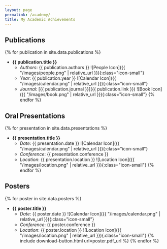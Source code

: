 ```yaml
---
layout: page
permalink: /academy/
title: My Academic Achievements
---
```


## Publications

{% for publication in site.data.publications %}
- **{{ publication.title }}**
  - *Authors*: {{ publication.authors }} ![People Icon]({{ "/images/people.png" | relative_url }}){:class="icon-small"}
  - *Year*: {{ publication.year }} ![Calendar Icon]({{ "/images/calendar.png" | relative_url }}){:class="icon-small"}
  - *Journal*: [{{ publication.journal }}]({{ publication.link }}) ![Book Icon]({{ "/images/book.png" | relative_url }}){:class="icon-small"}
{% endfor %}

## Oral Presentations

{% for presentation in site.data.presentations %}
- **{{ presentation.title }}**
  - *Date*: {{ presentation.date }} ![Calendar Icon]({{ "/images/calendar.png" | relative_url }}){:class="icon-small"}
  - *Conference*: {{ presentation.conference }}
  - *Location*: {{ presentation.location }} ![Location Icon]({{ "/images/location.png" | relative_url }}){:class="icon-small"}
{% endfor %}

## Posters

{% for poster in site.data.posters %}
- **{{ poster.title }}**
  - *Date*: {{ poster.date }} ![Calendar Icon]({{ "/images/calendar.png" | relative_url }}){:class="icon-small"}
  - *Conference*: {{ poster.conference }}
  - *Location*: {{ poster.location }} ![Location Icon]({{ "/images/location.png" | relative_url }}){:class="icon-small"}
  {% include download-button.html url=poster.pdf_url %}
{% endfor %}

